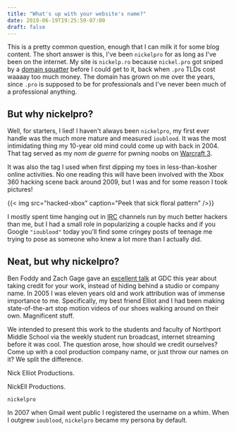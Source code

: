 ```yaml
---
title: "What's up with your website's name?"
date: 2019-06-19T19:25:59-07:00
draft: false
---
```


This is a pretty common question, enough that I can milk it for some blog
content. The short answer is this, I've been `nickelpro` for as long as I've
been on the internet. My site is `nickelp.ro` because `nickel.pro` got sniped
by a [domain squatter](https://en.wikipedia.org/wiki/Cybersquatting) before I
could get to it, back when `.pro` TLDs cost waaaay too much money. The domain
has grown on me over the years, since `.pro` is supposed to be for
professionals and I've never been much of a professional anything.

## But why nickelpro?

Well, for starters, I lied! I haven't always been `nickelpro`, my first ever
handle was the much more mature and measured `ioublood`. It was the most
intimidating thing my 10-year old mind could come up with back in 2004. That
tag served as my _nom de guerre_ for pwning noobs on
[Warcraft 3](https://en.wikipedia.org/wiki/Warcraft_III:_Reign_of_Chaos).

It was also the tag I used when first dipping my toes in less-than-kosher
online activities. No one reading this will have been involved with the Xbox
360 hacking scene back around 2009, but I was and for some reason I took
pictures!

{{< img src="hacked-xbox" caption="Peek that sick floral pattern" />}}

I mostly spent time hanging out in [IRC](https://en.wikipedia.org/wiki/Internet_Relay_Chat)
channels run by much better hackers than me, but I had a small role in popularizing
a couple hacks and if you Google `"ioublood"` today you'll find some cringey
posts of teenage me trying to pose as someone who knew a lot more than I actually
did.

## Neat, but why nickelpro?

Ben Foddy and Zach Gage gave an [excellent talk](https://youtu.be/N4UFC0y1tY0)
at GDC this year about taking credit for your work, instead of hiding behind a
studio or company name. In 2005 I was eleven years old and work attribution was
of immense importance to me. Specifically, my best friend Elliot and I had been
making state-of-the-art stop motion videos of our shoes walking around on their
own. Magnificent stuff.

We intended to present this work to the students and faculty of Northport Middle
School via the weekly student run broadcast, internet streaming before it was
cool. The question arose, how should we credit ourselves? Come up with a cool
production company name, or just throw our names on it? We split the difference.

Nick Elliot Productions.

NickEll Productions.

`nickelpro`

In 2007 when Gmail went public I registered the username on a whim. When I outgrew
`ioublood`, `nickelpro` became my persona by default.
